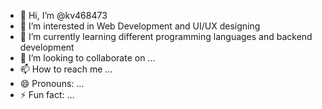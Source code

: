 - 👋 Hi, I’m @kv468473
- 👀 I’m interested in Web Development and UI/UX designing
- 🌱 I’m currently learning different programming languages and backend development 
- 💞️ I’m looking to collaborate on ...
- 📫 How to reach me ...
- 😄 Pronouns: ...
- ⚡ Fun fact: ...

<!---
kv468473/kv468473 is a ✨ special ✨ repository because its `README.md` (this file) appears on your GitHub profile.
You can click the Preview link to take a look at your changes.
--->
